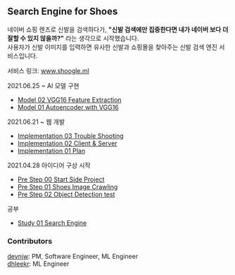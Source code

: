 ## Search Engine for Shoes
네이버 쇼핑 렌즈로 신발을 검색하다가, **"신발 검색에만 집중한다면 내가 네이버 보다 더 잘할 수 있지 않을까?"** 라는 생각으로 시작했습니다.<br>
사용자가 신발 이미지를 입력하면 유사한 신발과 쇼핑몰을 찾아주는 신발 검색 엔진 서비스입니다.<br>

서비스 링크: www.shoogle.ml<br>

2021.06.25 ~ AI 모델 구현
* [Model 02 VGG16 Feature Extraction](https://mapadubak.tistory.com/121)
* [Model 01 Autoencoder with VGG16](https://mapadubak.tistory.com/120)

2021.06.21 ~ 웹 개발
* [Implementation 03 Trouble Shooting](https://mapadubak.tistory.com/119)
* [Implementation 02 Client & Server](https://mapadubak.tistory.com/118)
* [Implementation 01 Plan](https://mapadubak.tistory.com/117)

2021.04.28 아이디어 구상 시작

* [Pre Step 00 Start Side Project](https://mapadubak.tistory.com/109)
* [Pre Step 01 Shoes Image Crawling](https://mapadubak.tistory.com/110)
* [Pre Step 02 Object Detection test](https://mapadubak.tistory.com/113)

공부
* [Study 01 Search Engine](https://mapadubak.tistory.com/116)

### Contributors
[devnjw](https://github.com/devnjw): PM, Software Engineer, ML Engineer<br>
[dhleekr](https://github.com/dhleekr): ML Engineer
